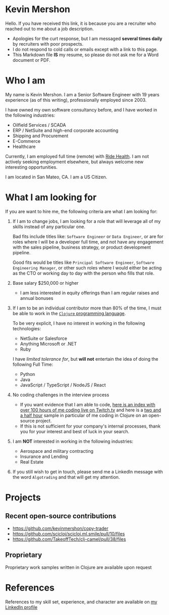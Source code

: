 # Kevin Mershon

Hello. If you have received this link, it is because you are a recruiter who reached out to me about a job description.

* Apologies for the curt response, but I am messaged **several times daily** by recruiters with poor prospects.
* I do not respond to cold calls or emails except with a link to this page. 
* This Markdown file **IS** my resume, so please do not ask me for a Word document or PDF.

Who I am
==
My name is Kevin Mershon. I am a Senior Software Engineer with 19 years experience (as of this writing), professionally employed since 2003.

I have owned my own software consultancy before, and I have worked in the following industries:
* Oilfield Services / SCADA
* ERP / NetSuite and high-end corporate accounting
* Shipping and Procurement
* E-Commerce
* Healthcare

Currently, I am employed full time (remote) with [Ride
Health](https://www.ridehealth.com/). I am not actively seeking employment
elsewhere, but always welcome new interesting opportunities.

I am located in San Mateo, CA. I am a US Citizen.

What I am looking for
==
 
If you are want to hire me, the following criteria are what I am looking for:

1. If I am to change jobs, I am looking for a role that will leverage all of my skills instead of any particular one. 

    Bad fits include titles like: `Software Engineer` or `Data Engineer`, or are for roles where I will be a developer full time, and not have any engagement with the sales pipeline, business strategy, or product development pipeline.

    Good fits would be titles like `Principal Software Engineer`, `Software Engineering Manager`, or other such roles where I would either be acting as the CTO or working day to day with the person who fills that role.
    
1. Base salary $250,000 or higher
    * I am less interested in equity offerings than I am regular raises and annual bonuses
1. If I am to be an individual contributor more than 80% of the time, I must be able to work in the [`Clojure` programming language](https://clojure.org/).

    To be very explicit, I have no interest in working in the following technologies:
    * NetSuite or Salesforce
    * Anything Microsoft or .NET
    * Ruby
    
    I have _limited tolerance for_, but **will not** entertain the idea of doing the following Full Time:
    * Python
    * Java
    * JavaScript / TypeScript / NodeJS / React
    
1. No coding challenges in the interview process
    
    * If you want evidence that I am able to code, [here is an index with over 100 hours of me coding live on Twitch.tv](https://github.com/kevinmershon/livestream-highlights#twitch-channel) and here is a [two and a half hour](https://www.twitch.tv/videos/1465965304) sample in particular of me coding in Clojure on an open-source project.
    * If this is not sufficient for your company's internal processes, thank you for your interest and best of luck in your search.

1. I am **NOT** interested in working in the following industries:
    * Aerospace and military contracting
    * Insurance and Lending
    * Real Estate

1. If you still wish to get in touch, please send me a LinkedIn message with the word `Algotrading` and that will get my attention.

Projects
==

Recent open-source contributions
--
* https://github.com/kevinmershon/copy-trader
* https://github.com/scicloj/scicloj.ml.smile/pull/10/files
* https://github.com/TakeoffTech/clj-camel/pull/38/files

Proprietary
--
Proprietary work samples written in Clojure are available upon request

References
==
References to my skill set, experience, and character are available on [my LinkedIn profile](https://www.linkedin.com/in/kevinmershon)
